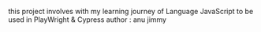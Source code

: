 this project involves with my learning journey of Language JavaScript to be used in PlayWright & Cypress
author : anu jimmy
